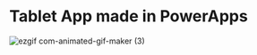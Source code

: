 # Tablet App made in PowerApps

![ezgif com-animated-gif-maker (3)](https://github.com/tguimas/Portfolio/assets/115223702/c77f262f-4b47-4d9f-ad7b-856f757c55e4)
